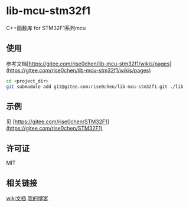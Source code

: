 # lib-mcu-stm32f1
C++函数库 for STM32F1系列mcu

## 使用
参考文档[https://gitee.com/rise0chen/lib-mcu-stm32f1/wikis/pages](https://gitee.com/rise0chen/lib-mcu-stm32f1/wikis/pages)
``` bash
cd <project_dir>
git submodule add git@gitee.com:rise0chen/lib-mcu-stm32f1.git ./lib
```

## 示例
见 [https://gitee.com/rise0chen/STM32F1](https://gitee.com/rise0chen/STM32F1)

## 许可证
MIT

## 相关链接
[wiki文档](https://gitee.com/rise0chen/lib-mcu-stm32f1/wikis/pages)
[我的博客](http://blog.crise.cn/)  
